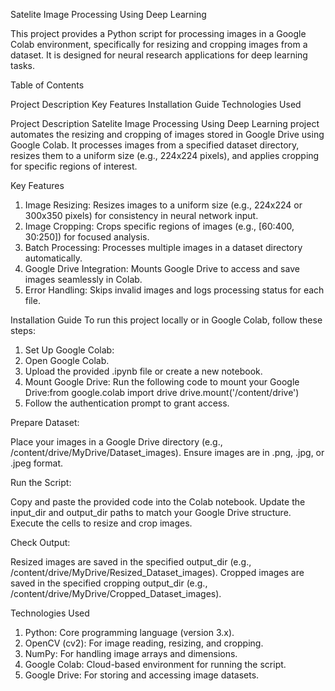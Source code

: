Satelite Image Processing Using Deep Learning

This project provides a Python script for processing images in a Google Colab environment, specifically for resizing and cropping images from a dataset. It is designed for neural research applications for deep learning tasks.

Table of Contents

Project Description
Key Features
Installation Guide
Technologies Used

Project Description
Satelite Image Processing Using Deep Learning project automates the resizing and cropping of images stored in Google Drive using Google Colab. It processes images from a specified dataset directory, resizes them to a uniform size (e.g., 224x224 pixels), and applies cropping for specific regions of interest. 

Key Features

1. Image Resizing: Resizes images to a uniform size (e.g., 224x224 or 300x350 pixels) for consistency in neural network input.
2. Image Cropping: Crops specific regions of images (e.g., [60:400, 30:250]) for focused analysis.
3. Batch Processing: Processes multiple images in a dataset directory automatically.
4. Google Drive Integration: Mounts Google Drive to access and save images seamlessly in Colab.
5. Error Handling: Skips invalid images and logs processing status for each file.

Installation Guide
To run this project locally or in Google Colab, follow these steps:

1. Set Up Google Colab:
2. Open Google Colab.
3. Upload the provided .ipynb file or create a new notebook.
4. Mount Google Drive:
Run the following code to mount your Google Drive:from google.colab import drive
drive.mount('/content/drive')
5. Follow the authentication prompt to grant access.

Prepare Dataset:

Place your images in a Google Drive directory (e.g., /content/drive/MyDrive/Dataset_images).
Ensure images are in .png, .jpg, or .jpeg format.

Run the Script:

Copy and paste the provided code into the Colab notebook.
Update the input_dir and output_dir paths to match your Google Drive structure.
Execute the cells to resize and crop images.

Check Output:

Resized images are saved in the specified output_dir (e.g., /content/drive/MyDrive/Resized_Dataset_images).
Cropped images are saved in the specified cropping output_dir (e.g., /content/drive/MyDrive/Cropped_Dataset_images).


Technologies Used

1. Python: Core programming language (version 3.x).
2. OpenCV (cv2): For image reading, resizing, and cropping.
3. NumPy: For handling image arrays and dimensions.
4. Google Colab: Cloud-based environment for running the script.
5. Google Drive: For storing and accessing image datasets.
